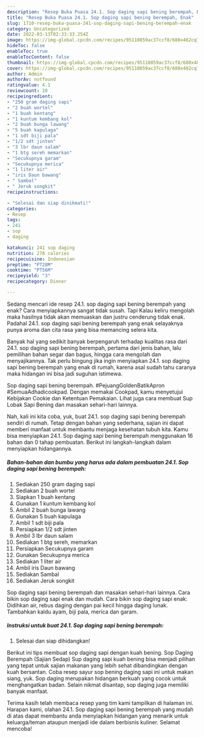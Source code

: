 ```yaml
---
description: "Resep Buka Puasa 24.1. Sop daging sapi bening berempah, Enak"
title: "Resep Buka Puasa 24.1. Sop daging sapi bening berempah, Enak"
slug: 1710-resep-buka-puasa-241-sop-daging-sapi-bening-berempah-enak
category: Uncategorized
date: 2022-03-13T02:33:33.254Z
image: https://img-global.cpcdn.com/recipes/95110859ac37ccf8/680x482cq70/241-sop-daging-sapi-bening-berempah-foto-resep-utama.jpg
hideToc: false
enableToc: true
enableTocContent: false
thumbnail: https://img-global.cpcdn.com/recipes/95110859ac37ccf8/680x482cq70/241-sop-daging-sapi-bening-berempah-foto-resep-utama.jpg
cover: https://img-global.cpcdn.com/recipes/95110859ac37ccf8/680x482cq70/241-sop-daging-sapi-bening-berempah-foto-resep-utama.jpg
author: Admin
authorAv: notfound
ratingvalue: 4.1
reviewcount: 20
recipeingredient:
- "250 gram daging sapi"
- "2 buah wortel"
- "1 buah kentang"
- "1 kuntum kembang kol"
- "2 buah bunga lawang"
- "5 buah kapulaga"
- "1 sdt biji pala"
- "1/2 sdt jinten"
- "3 lbr daun salam"
- "1 btg sereh memarkan"
- "Secukupnya garam"
- "Secukupnya merica"
- "1 liter air"
- "iris Daun bawang"
- " Sambal"
- " Jeruk songkit"
recipeinstructions:

- "Selesai dan siap dinikmati!"
categories:
- Resep
tags:
- 241
- sop
- daging

katakunci: 241 sop daging 
nutrition: 278 calories
recipecuisine: Indonesian
preptime: "PT28M"
cooktime: "PT56M"
recipeyield: "3"
recipecategory: Dinner

---
```



Sedang mencari ide resep 24.1. sop daging sapi bening berempah yang enak? Cara menyiapkannya sangat tidak susah. Tapi Kalau keliru mengolah maka hasilnya tidak akan memuaskan dan justru cenderung tidak enak. Padahal 24.1. sop daging sapi bening berempah yang enak selayaknya punya aroma dan cita rasa yang bisa memancing selera kita.


Banyak hal yang sedikit banyak berpengaruh terhadap kualitas rasa dari 24.1. sop daging sapi bening berempah, pertama dari jenis bahan, lalu pemilihan bahan segar dan bagus, hingga cara mengolah dan menyajikannya. Tak perlu bingung jika ingin menyiapkan 24.1. sop daging sapi bening berempah yang enak di rumah, karena asal sudah tahu caranya maka hidangan ini bisa jadi suguhan istimewa.

Sop daging sapi bening berempah. #PejuangGoldenBatikApron #SemuaAdhadicookpad. Dengan memakai Cookpad, kamu menyetujui Kebijakan Cookie dan Ketentuan Pemakaian. Lihat juga cara membuat Sup Lobak Sapi Bening dan masakan sehari-hari lainnya.


Nah, kali ini kita coba, yuk, buat 24.1. sop daging sapi bening berempah sendiri di rumah. Tetap dengan bahan yang sederhana, sajian ini dapat memberi manfaat untuk membantu menjaga kesehatan tubuh kita. Kamu bisa menyiapkan 24.1. Sop daging sapi bening berempah menggunakan 16 bahan dan 0 tahap pembuatan. Berikut ini langkah-langkah dalam menyiapkan hidangannya.

<!--inarticleads1-->

##### Bahan-bahan dan bumbu yang harus ada dalam pembuatan 24.1. Sop daging sapi bening berempah:

1. Sediakan 250 gram daging sapi
1. Sediakan 2 buah wortel
1. Siapkan 1 buah kentang
1. Gunakan 1 kuntum kembang kol
1. Ambil 2 buah bunga lawang
1. Gunakan 5 buah kapulaga
1. Ambil 1 sdt biji pala
1. Persiapkan 1/2 sdt jinten
1. Ambil 3 lbr daun salam
1. Sediakan 1 btg sereh, memarkan
1. Persiapkan Secukupnya garam
1. Gunakan Secukupnya merica
1. Sediakan 1 liter air
1. Ambil iris Daun bawang
1. Sediakan  Sambal
1. Sediakan  Jeruk songkit


Sop daging sapi bening berempah dan masakan sehari-hari lainnya. Cara bikin sop daging sapi enak dan mudah. Cara bikin sop daging sapi enak: Didihkan air, rebus daging dengan pai kecil hingga daging lunak. Tambahkan kaldu ayam, biji pala, merica dan garam. 

<!--inarticleads2-->

##### Instruksi untuk buat 24.1. Sop daging sapi bening berempah:


1. Selesai dan siap dihidangkan!

Berikut ini tips membuat sop daging sapi dengan kuah bening. Sop Daging Berempah (Sajian Sedap) Sup daging sapi kuah bening bisa menjadi pilihan yang tepat untuk sajian makanan yang lebih sehat dibandingkan dengan kuah bersantan. Coba resep sayur sop bening daging sapi ini untuk makan siang, yuk. Sop daging merupakan hidangan berkuah yang cocok untuk menghangatkan badan. Selain nikmat disantap, sop daging juga memiliki banyak manfaat. 

Terima kasih telah membaca resep yang tim kami tampilkan di halaman ini. Harapan kami, olahan 24.1. Sop daging sapi bening berempah yang mudah di atas dapat membantu anda menyiapkan hidangan yang menarik untuk keluarga/teman ataupun menjadi ide dalam berbisnis kuliner. Selamat mencoba!
